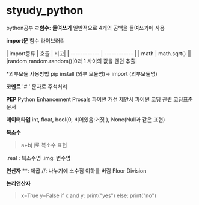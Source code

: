 # styudy_python
python공부
ㄹ**함수: 들여쓰기**
일반적으로 4개의 공백을 들여쓰기에 사용



 **import문**
 함수 라이브러리


| import종류  | 호출  | 비고|
| ------------ | ------------ |
| math  |  math.sqrt() ||
|random|random.random()|0과 1 사이의 값을 랜던 추출|

*외부모듈 사용방법 pip install (외부 모듈명)-> import (외부모듈명)

 **코멘트**
 '# ' 문자로 주석처리
 
 **PEP**
 Python Enhancement Prosals 
 파이썬 개선 제안서
 파이썬 코딩 관련 코딩표준문서
 
 
 **데이터타입**
 int, float, bool(0, 비어있음:거짓 ), None(Null과 같은 표현)
 
 **복소수** 
>  a+bj
j로 복소수 표현

 .real : 복소수명
 .img: 변수명
 
 
 **연산자**
 **: 제곱
 //: 나누기에 소수점 이하를 버림 Floor Division
 
 **논리연산자**
>  x=True
y=False
if x and y:
print("yes")
else:
print("no")
